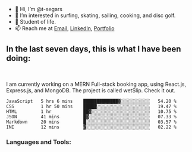 
- 👋 Hi, I’m @t-segars
- 👀 I’m interested in surfing, skating, sailing, cooking, and disc golf.
- 🌱 Student of life.
- 📫 Reach me at [Email](t.segars@outlook.com), [LinkedIn](https://www.linkedin.com/in/tim-segars/), [Portfolio](www.tgsegars.com)
## In the last seven days, this is what I have been doing:
<br />


I am currently working on a MERN Full-stack booking app, using React.js, Express.js, and MongoDB. The project is called wetSlip. Check it out.


<!--START_SECTION:waka-->

```text
JavaScript   5 hrs 6 mins    █████████████▓░░░░░░░░░░░   54.20 %
CSS          1 hr 50 mins    █████░░░░░░░░░░░░░░░░░░░░   19.47 %
HTML         1 hr            ██▓░░░░░░░░░░░░░░░░░░░░░░   10.75 %
JSON         41 mins         █▓░░░░░░░░░░░░░░░░░░░░░░░   07.33 %
Markdown     20 mins         █░░░░░░░░░░░░░░░░░░░░░░░░   03.57 %
INI          12 mins         ▓░░░░░░░░░░░░░░░░░░░░░░░░   02.22 %
```

<!--END_SECTION:waka-->
### Languages and Tools:


